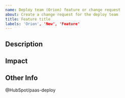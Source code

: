```yaml
---
name: Deploy team (Orion) feature or change request
about: Create a change request for the deploy team
title: Feature title
labels: 'Orion', 'New', 'Feature'
---
```


<!-- Note: Feel free to remove sections that aren't relevant or add sections that would be helpful -->

## Description

<!-- Describe the change you would like to see. Describe how it might work and how it would be used. Related screen shots where the feature might be, etc. -->

## Impact

<!-- Describe the impact that this change would have on your team. How much time would it save you? What risks would it mitigate? How frequently would it be used? Would other teams find it useful? Would it have prevented a critsit? -->

## Other Info

<!-- Include any other related issue links, slack threads, critsits, etc. -->

@HubSpot/paas-deploy
